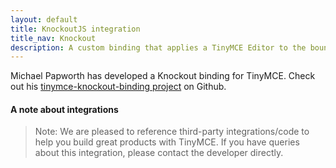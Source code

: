 ```yaml
---
layout: default
title: KnockoutJS integration
title_nav: Knockout
description: A custom binding that applies a TinyMCE Editor to the bound HTML element.
---
```


Michael Papworth has developed a Knockout binding for TinyMCE. Check out his [tinymce-knockout-binding project](https://github.com/michaelpapworth/tinymce-knockout-binding) on Github.

#### A note about integrations

> Note: We are pleased to reference third-party integrations/code to help you build great products with TinyMCE. If you have queries about this integration, please contact the developer directly.
